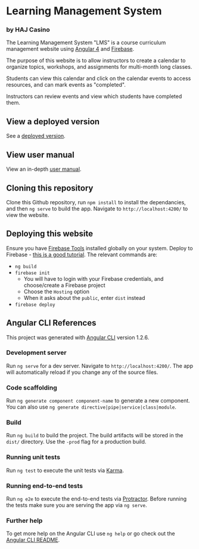 # Learning Management System
### by HAJ Casino

The Learning Management System "LMS" is a course curriculum management website using [Angular 4](https://angular.io/) and [Firebase](https://firebase.google.com/).

The purpose of this website is to allow instructors to create a calendar to organize topics, workshops, and assignments for multi-month long classes. 

Students can view this calendar and click on the calendar events to access resources, and can mark events as "completed". 

Instructors can review events and view which students have completed them.

## View a deployed version
See a [deployed version](https://lms-by-haj.firebaseapp.com/).

## View user manual
View an in-depth [user manual](https://docs.google.com/document/d/1inWpugtxjnkL31oBsdBdP9H6GDv_H6cae_Gd-ozrQsk/edit#).

## Cloning this repository
Clone this Github repository, run `npm install` to install the dependancies, and then `ng serve` to build the app.
Navigate to `http://localhost:4200/` to view the website.

## Deploying this website
Ensure you have [Firebase Tools](https://github.com/firebase/firebase-tools) installed globally on your system.
Deploy to Firebase - [this is a good tutorial](https://alligator.io/angular/deploying-angular-app-to-firebase/).
The relevant commands are:
 - `ng build`
 - `firebase init`
     - You will have to login with your Firebase credentials, and choose/create a Firebase project
     - Choose the `Hosting` option
     - When it asks about the `public`, enter `dist` instead
 - `firebase deploy`
&nbsp;
&nbsp;
&nbsp;
&nbsp;
&nbsp;
## Angular CLI References

This project was generated with [Angular CLI](https://github.com/angular/angular-cli) version 1.2.6.

### Development server
Run `ng serve` for a dev server. Navigate to `http://localhost:4200/`. The app will automatically reload if you change any of the source files.

### Code scaffolding
Run `ng generate component component-name` to generate a new component. You can also use `ng generate directive|pipe|service|class|module`.

### Build
Run `ng build` to build the project. The build artifacts will be stored in the `dist/` directory. Use the `-prod` flag for a production build.

### Running unit tests
Run `ng test` to execute the unit tests via [Karma](https://karma-runner.github.io).

### Running end-to-end tests
Run `ng e2e` to execute the end-to-end tests via [Protractor](http://www.protractortest.org/).
Before running the tests make sure you are serving the app via `ng serve`.

### Further help
To get more help on the Angular CLI use `ng help` or go check out the [Angular CLI README](https://github.com/angular/angular-cli/blob/master/README.md).
